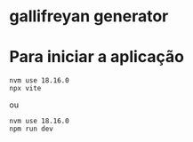 # gallifreyan generator
# Para iniciar a aplicação
```
nvm use 18.16.0
npx vite
``` 
ou

```
nvm use 18.16.0
npm run dev
```